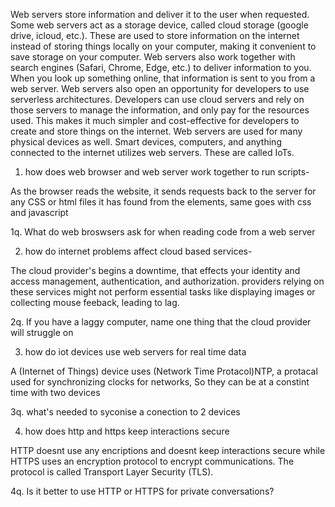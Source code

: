 Web servers store information and deliver it to the user when requested. Some web servers act as a storage device, called cloud storage (google drive, icloud, etc.). These are used to store information on the internet instead of storing things locally on your computer, making it convenient to save storage on your computer. Web servers also work together with search engines (Safari, Chrome, Edge, etc.) to deliver information to you. When you look up something online, that information is sent to you from a web server. Web servers also open an opportunity for developers to use serverless architectures. Developers can use cloud servers and rely on those servers to manage the information, and only pay for the resources used. This makes it much simpler and cost-effective for developers to create and store things on the internet. Web servers are used for many physical devices as well. Smart devices, computers, and anything connected to the internet utilizes web servers. These are called IoTs.

1. how does web browser and web server work together to run scripts-

As the browser reads the website, it sends requests back to the server for any CSS or html files it has found from the elements, same goes with css and javascript

1q. What do web broswsers ask for when reading code from a web server

2. how do internet problems affect cloud based services-

The cloud provider's begins a downtime, that effects your identity and access management, authentication, and authorization. providers relying on these services might not perform essential tasks like displaying images or collecting mouse feeback, leading to lag.

2q. If you have a laggy computer, name one thing that the cloud provider will struggle on 

3. how do iot devices use web servers for real time data

A (Internet of Things) device uses (Network Time Protacol)NTP, a protacal used for synchronizing clocks for networks, So they can be at a constint time with two devices

3q.  what's needed to syconise a conection to 2 devices

4. how does http and https keep interactions secure

HTTP doesnt use any encriptions and doesnt keep interactions secure while HTTPS uses an encryption protocol to encrypt communications. The protocol is called Transport Layer Security (TLS).

4q. Is it better to use HTTP or HTTPS for private conversations?
